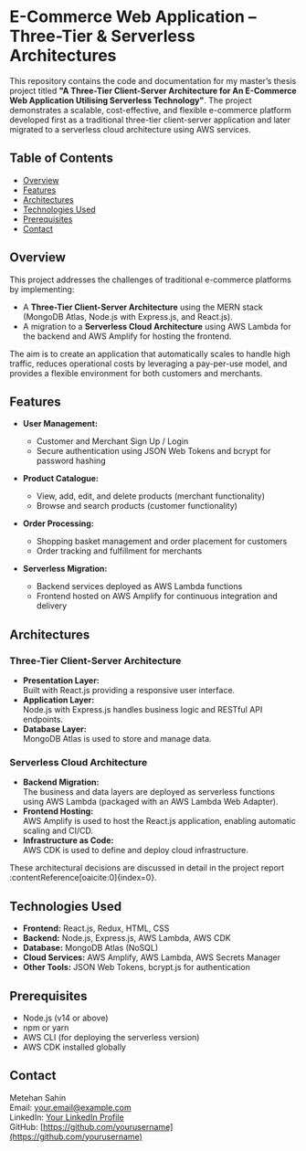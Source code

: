 # E-Commerce Web Application – Three-Tier & Serverless Architectures

This repository contains the code and documentation for my master’s thesis project titled **"A Three-Tier Client-Server Architecture for An E-Commerce Web Application Utilising Serverless Technology"**. The project demonstrates a scalable, cost-effective, and flexible e-commerce platform developed first as a traditional three-tier client-server application and later migrated to a serverless cloud architecture using AWS services.

## Table of Contents

- [Overview](#overview)
- [Features](#features)
- [Architectures](#architectures)
- [Technologies Used](#technologies-used)
- [Prerequisites](#prerequisites)
- [Contact](#contact)

## Overview

This project addresses the challenges of traditional e-commerce platforms by implementing:

- A **Three-Tier Client-Server Architecture** using the MERN stack (MongoDB Atlas, Node.js with Express.js, and React.js).
- A migration to a **Serverless Cloud Architecture** using AWS Lambda for the backend and AWS Amplify for hosting the frontend.

The aim is to create an application that automatically scales to handle high traffic, reduces operational costs by leveraging a pay-per-use model, and provides a flexible environment for both customers and merchants.

## Features

- **User Management:**

  - Customer and Merchant Sign Up / Login
  - Secure authentication using JSON Web Tokens and bcrypt for password hashing

- **Product Catalogue:**

  - View, add, edit, and delete products (merchant functionality)
  - Browse and search products (customer functionality)

- **Order Processing:**

  - Shopping basket management and order placement for customers
  - Order tracking and fulfillment for merchants

- **Serverless Migration:**
  - Backend services deployed as AWS Lambda functions
  - Frontend hosted on AWS Amplify for continuous integration and delivery

## Architectures

### Three-Tier Client-Server Architecture

- **Presentation Layer:**  
  Built with React.js providing a responsive user interface.
- **Application Layer:**  
  Node.js with Express.js handles business logic and RESTful API endpoints.
- **Database Layer:**  
  MongoDB Atlas is used to store and manage data.

### Serverless Cloud Architecture

- **Backend Migration:**  
  The business and data layers are deployed as serverless functions using AWS Lambda (packaged with an AWS Lambda Web Adapter).
- **Frontend Hosting:**  
  AWS Amplify is used to host the React.js application, enabling automatic scaling and CI/CD.
- **Infrastructure as Code:**  
  AWS CDK is used to define and deploy cloud infrastructure.

These architectural decisions are discussed in detail in the project report :contentReference[oaicite:0]{index=0}.

## Technologies Used

- **Frontend:** React.js, Redux, HTML, CSS
- **Backend:** Node.js, Express.js, AWS Lambda, AWS CDK
- **Database:** MongoDB Atlas (NoSQL)
- **Cloud Services:** AWS Amplify, AWS Lambda, AWS Secrets Manager
- **Other Tools:** JSON Web Tokens, bcrypt.js for authentication

## Prerequisites

- Node.js (v14 or above)
- npm or yarn
- AWS CLI (for deploying the serverless version)
- AWS CDK installed globally

## Contact

Metehan Sahin  
Email: [your.email@example.com](mailto:your.email@example.com)  
LinkedIn: [Your LinkedIn Profile](https://www.linkedin.com/in/yourprofile)  
GitHub: [https://github.com/yourusername](https://github.com/yourusername)
